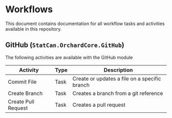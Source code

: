 # Workflows

This document contains documentation for all workflow tasks and activities available in this repository.


## GitHub (`StatCan.OrchardCore.GitHub`)

The following activities are available with the GitHub module

| Activity | Type | Description |
| -------- | ---- | ----------- |
| Commit File | Task | Create or updates a file on a specific branch |
| Create Branch | Task | Creates a branch from a git reference |
| Create Pull Request | Task | Creates a pull request |

